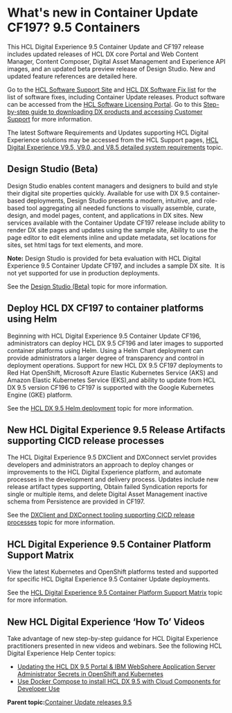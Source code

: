 # What's new in Container Update CF197? 9.5 Containers

This HCL Digital Experience 9.5 Container Update and CF197 release includes updated releases of HCL DX core Portal and Web Content Manager, Content Composer, Digital Asset Management and Experience API images, and an updated beta preview release of Design Studio. New and updated feature references are detailed here.

Go to the [HCL Software Support Site](https://support.hcltechsw.com/csm?id=kb_article&sysparm_article=KB0013939&sys_kb_id=9bd40c1f1bbf5cd0534c4159cc4bcbbd#CF17) and [HCL DX Software Fix list](https://support.hcltechsw.com/csm?id=kb_article&sysparm_article=KB0013939&sys_kb_id=519ebc84db1c341055f38d6d13961959) for the list of software fixes, including Container Update releases. Product software can be accessed from the [HCL Software Licensing Portal](https://www.hcltech.com/software/support/release). Go to this [Step-by-step guide to downloading DX products and accessing Customer Support](https://support.hcltechsw.com/csm?id=kb_article&sysparm_article=KB0077878&sys_kb_id=2cde06a31b885494c48197d58d4bcbe2) for more information.

The latest Software Requirements and Updates supporting HCL Digital Experience solutions may be accessed from the HCL Support pages, [HCL Digital Experience V9.5, V9.0, and V8.5 detailed system requirements](https://support.hcltechsw.com/csm?id=kb_article&sysparm_article=KB0013514&sys_kb_id=17d6296a1b5df34077761fc58d4bcb03) topic.

## Design Studio \(Beta\)

Design Studio enables content managers and designers to build and style their digital site properties quickly. Available for use with DX 9.5 container-based deployments, Design Studio presents a modern, intuitive, and role-based tool aggregating all needed functions to visually assemble, curate, design, and model pages, content, and applications in DX sites. New services available with the Container Update CF197 release include ability to render DX site pages and updates using the sample site, Ability to use the page editor to edit elements inline and update metadata, set locations for sites, set html tags for text elements, and more.

**Note:** Design Studio is provided for beta evaluation with HCL Digital Experience 9.5 Container Update CF197, and includes a sample DX site.  It is not yet supported for use in production deployments.

See the [Design Studio \(Beta\)](../design_studio/design_studio_overview.md) topic for more information. 

## Deploy HCL DX CF197 to container platforms using Helm

Beginning with HCL Digital Experience 9.5 Container Update CF196, administrators can deploy HCL DX 9.5 CF196 and later images to supported container platforms using Helm. Using a Helm Chart deployment can provide administrators a larger degree of transparency and control in deployment operations. Support for new HCL DX 9.5 CF197 deployments to Red Hat OpenShift, Microsoft Azure Elastic Kubernetes Service \(AKS\) and Amazon Elastic Kubernetes Service \(EKS\),and ability to update from HCL DX 9.5 version CF196 to CF197 is supported with the Google Kubernetes Engine \(GKE\) platform.

See the [HCL DX 9.5 Helm deployment](../containerization/helm.md) topic for more information.

## New HCL Digital Experience 9.5 Release Artifacts supporting CICD release processes

The HCL Digital Experience 9.5 DXClient and DXConnect servlet provides developers and administrators an approach to deploy changes or improvements to the HCL Digital Experience platform, and automate processes in the development and delivery process. Updates include new release artifact types supporting, Obtain failed Syndication reports for single or multiple items, and delete Digital Asset Management inactive schema from Persistence are provided in CF197.

See the [DXClient and DXConnect tooling supporting CICD release processes](../containerization/deploy_dx_components_using_hcl_dx_client_and_dx_connect.md) topic for more information.

## HCL Digital Experience 9.5 Container Platform Support Matrix

View the latest Kubernetes and OpenShift platforms tested and supported for specific HCL Digital Experience 9.5 Container Update deployments.

See the [HCL Digital Experience 9.5 Container Platform Support Matrix](../containerization/c_kubesupportstatement.md) topic for more information.

## New HCL Digital Experience ‘How To’ Videos

Take advantage of new step-by-step guidance for HCL Digital Experience practitioners presented in new videos and webinars. See the following HCL Digital Experience Help Center topics:

-   [Updating the HCL DX 9.5 Portal & IBM WebSphere Application Server Administrator Secrets in OpenShift and Kubernetes](../containerization/update_dx_core_kubernetes_container_deployment.md)
-   [Use Docker Compose to install HCL DX 9.5 with Cloud Components for Developer Use](../containerization/docker_compose.md)

**Parent topic:**[Container Update releases 9.5](../overview/container_update_releases.md)

